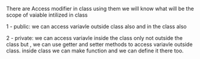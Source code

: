 There are Access modifier in  class using them we will know what will be the scope of vaiable intilized in class

1 - public:
    we can access variavle outside class also and in the class also 

2 - private:
    we can access variavle inside the class only not outside the class but , we can use getter and setter methods to access variavle outside class.
    inside class we can make function and we can define it there too.

